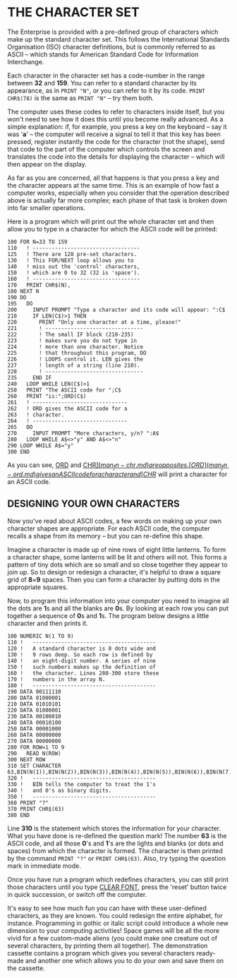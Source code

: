 # THE CHARACTER SET

The Enterprise is provided with a pre-defined group of characters which make up the standard character set. This follows the International Standards Organisation (ISO) character definitions, but is commonly referred to as ASCII – which stands for American Standard Code for Information Interchange.

Each character in the character set has a code-number in the range between **32** and **159**. You can refer to a standard character by its appearance, as in `PRINT "N"`, or you can refer to it by its code. `PRINT CHR$(78)` is the same as `PRINT "N"` – try them both.

The computer uses these codes to refer to characters inside itself, but you won't need to see how it does this until you become really advanced. As a simple explanation: if, for example, you press a key on the keyboard – say it was '**a**' – the computer will receive a signal to tell it that this key has been pressed, register instantly the code for the character (not the shape), send that code to the part of the computer which controls the screen and translates the code into the details for displaying the character – which will then appear on the display.

As far as you are concerned, all that happens is that you press a key and the character appears at the same time. This is an example of how fast a computer works, especially when you consider that the operation described above is actually far more complex; each phase of that task is broken down into far smaller operations.

Here is a program which will print out the whole character set and then allow you to type in a character for which the ASCII code will be printed:
```
100 FOR N=33 TO 159
110   !	----------------------------------
125   !	There are 128 pre-set characters.
130   !	This FOR/NEXT loop allows you to
140   !	miss out the 'control' characters,
150   !	which are 0 to 32 (32 is 'space').
160   !	----------------------------------
170   PRINT CHR$(N),
180 NEXT N
190 DO
195   DO
200     INPUT PROMPT "Type a character and its code will appear: ":C$
210     IF LEN(C$)>1 THEN
220       PRINT "Only one character at a time, please!"
221       !	-------------------------------
222       !	The small IF block (210-235)
223       !	makes sure you do not type in
224       !	more than one character. Notice
225       !	that throughout this program, DO
226       !	LOOPS control it. LEN gives the
227       !	length of a string (line 210).
228       !	-------------------------------
235     END IF
240   LOOP WHILE LEN(C$)>1
250   PRINT "The ASCII code for ";C$
260   PRINT "is:";ORD(C$)
261   !	------------------------------
262   !	ORD gives the ASCII code for a
263   !	character.
264   !	------------------------------
265   DO
270     INPUT PROMPT "More characters, y/n? ":A$
280   LOOP WHILE A$<>"y" AND A$<>"n"
290 LOOP WHILE A$="y"
300 END
```
As you can see, [ORD](man_fn-ord.md) and [CHR$](man_fn-chr.md) are opposites. [ORD](man_fn-ord.md) gives an ASCII code for a character and [CHR$](man_fn-chr.md) will print a character for an ASCII code.

## DESIGNING YOUR OWN CHARACTERS

Now you've read about ASCII codes, a few words on making up your own character shapes are appropriate. For each ASCII code, the computer recalls a shape from its memory – but you can re-define this shape.

Imagine a character is made up of nine rows of eight little lanterns. To form a character shape, some lanterns will be lit and others will not. This forms a pattern of tiny dots which are so small and so close together they appear to join up. So to design or redesign a character, it's helpful to draw a square grid of **8**×**9** spaces. Then you can form a character by putting dots in the appropriate squares.

Now, to program this information into your computer you need to imagine all the dots are **1**s and all the blanks are **0**s. By looking at each row you can put together a sequence of **0**s and **1**s. The program below designs a little character and then prints it.
```
100 NUMERIC N(1 TO 9)
110 !	---------------------------------------
120 !	A standard character is 8 dots wide and
130 !	9 rows deep. So each row is defined by
140 !	an eight-digit number. A series of nine
150 !	such numbers makes up the definition of
160 !	the character. Lines 280-300 store these
170 !	numbers in the array N.
180 !	---------------------------------------
190 DATA 00111110
200 DATA 01000001
210 DATA 01010101
220 DATA 01000001
230 DATA 00100010
240 DATA 00010100
250 DATA 00001000
260 DATA 00000000
270 DATA 00000000
280 FOR ROW=1 TO 9
290   READ N(ROW)
300 NEXT ROW
310 SET CHARACTER 63,BIN(N(1)),BIN(N(2)),BIN(N(3)),BIN(N(4)),BIN(N(5)),BIN(N(6)),BIN(N(7)),BIN(N(8)),BIN(N(9))
320 !	---------------------------------------
330 !	BIN tells the computer to treat the 1's
340 !	and 0's as binary digits.
350 !	---------------------------------------
360 PRINT "?"
370 PRINT CHR$(63)
380 END
```
Line **310** is the statement which stores the information for your character. What you have done is re-defined the question mark! The number **63** is the ASCII code, and all those **0**'s and **1**'s are the lights and blanks (or dots and spaces) from which the character is formed. The character is then printed by the command `PRINT "?"` or `PRINT CHR$(63)`. Also, try typing the question mark in immediate mode.

Once you have run a program which redefines characters, you can still print those characters until you type [CLEAR FONT](man_cs-clear.md), press the 'reset' button twice in quick succession, or switch off the computer.

It's easy to see how much fun you can have with these user-defined characters, as they are known. You could redesign the entire alphabet, for instance. Programming in gothic or italic script could introduce a whole new dimension to your computing activities! Space games will be all the more vivid for a few custom-made aliens (you could make one creature out of several characters, by printing them all together). The demonstration cassette contains a program which gives you several characters ready-made and another one which allows you to do your own and save them on the cassette.